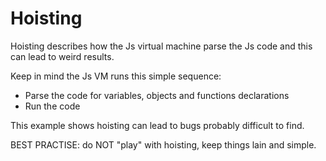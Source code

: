 # Hoisting

Hoisting describes how the Js virtual machine parse the Js code and this can lead to weird results.

Keep in mind the Js VM runs this simple sequence:
* Parse the code for variables, objects and functions declarations 
* Run the code

This example shows hoisting can lead to bugs probably difficult to find.

BEST PRACTISE: do NOT "play" with hoisting, keep things lain and simple.